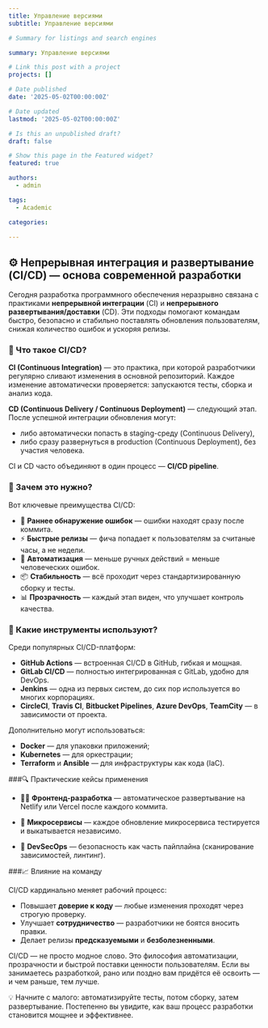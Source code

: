 ```yaml
---
title: Управление версиями
subtitle: Управление версиями

# Summary for listings and search engines

summary: Управление версиями

# Link this post with a project
projects: []

# Date published
date: '2025-05-02T00:00:00Z'

# Date updated
lastmod: '2025-05-02T00:00:00Z'

# Is this an unpublished draft?
draft: false

# Show this page in the Featured widget?
featured: true

authors:
  - admin

tags:
  - Academic

categories:
  
---
```


## ⚙️ Непрерывная интеграция и развертывание (CI/CD) — основа современной разработки

Сегодня разработка программного обеспечения неразрывно связана с практиками **непрерывной интеграции** (CI) и **непрерывного развертывания/доставки** (CD). Эти подходы помогают командам быстро, безопасно и стабильно поставлять обновления пользователям, снижая количество ошибок и ускоряя релизы.

### 🔄 Что такое CI/CD?

**CI (Continuous Integration)** — это практика, при которой разработчики регулярно сливают изменения в основной репозиторий. Каждое изменение автоматически проверяется: запускаются тесты, сборка и анализ кода.

**CD (Continuous Delivery / Continuous Deployment)** — следующий этап. После успешной интеграции обновления могут:
- либо автоматически попасть в staging-среду (Continuous Delivery),
- либо сразу развернуться в production (Continuous Deployment), без участия человека.

CI и CD часто объединяют в один процесс — **CI/CD pipeline**.

### 🚀 Зачем это нужно?

Вот ключевые преимущества CI/CD:

- 🧪 **Раннее обнаружение ошибок** — ошибки находят сразу после коммита.
- ⚡ **Быстрые релизы** — фича попадает к пользователям за считаные часы, а не недели.
- 🔁 **Автоматизация** — меньше ручных действий = меньше человеческих ошибок.
- 📦 **Стабильность** — всё проходит через стандартизированную сборку и тесты.
- 📊 **Прозрачность** — каждый этап виден, что улучшает контроль качества.

### 🧰 Какие инструменты используют?

Среди популярных CI/CD-платформ:

- **GitHub Actions** — встроенная CI/CD в GitHub, гибкая и мощная.
- **GitLab CI/CD** — полностью интегрированная с GitLab, удобно для DevOps.
- **Jenkins** — одна из первых систем, до сих пор используется во многих корпорациях.
- **CircleCI**, **Travis CI**, **Bitbucket Pipelines**, **Azure DevOps**, **TeamCity** — в зависимости от проекта.

Дополнительно могут использоваться:
- **Docker** — для упаковки приложений;
- **Kubernetes** — для оркестрации;
- **Terraform** и **Ansible** — для инфраструктуры как кода (IaC).

###🔍 Практические кейсы применения

- 👩‍💻 **Фронтенд-разработка** — автоматическое развертывание на Netlify или Vercel после каждого коммита.

- 🧪 **Микросервисы** — каждое обновление микросервиса тестируется и выкатывается независимо.

- 🔐 **DevSecOps** — безопасность как часть пайплайна (сканирование зависимостей, линтинг).

###📈 Влияние на команду

CI/CD кардинально меняет рабочий процесс:

- Повышает **доверие к коду** — любые изменения проходят через строгую проверку.
- Улучшает **сотрудничество** — разработчики не боятся вносить правки.
- Делает релизы **предсказуемыми** и **безболезненными**.

CI/CD — не просто модное слово. Это философия автоматизации, прозрачности и быстрой поставки ценности пользователям. Если вы занимаетесь разработкой, рано или поздно вам придётся её освоить — и чем раньше, тем лучше.

💡 Начните с малого: автоматизируйте тесты, потом сборку, затем развертывание. Постепенно вы увидите, как ваш процесс разработки становится мощнее и эффективнее.
